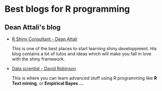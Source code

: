 <h1 class="kb-article-title">Best blogs for R programming</h1>


<h2 id="table-of-contents">Dean Attali's blog</h2>

<ul>
  <li><a href="https://deanattali.com/">R Shiny Consultant - Dean Attali</a></li>
  <p>This is one of the best places to start learning shiny developpment. His blog contains a lot of tutos and ideas which will make you fall in love with the shiny framework.</p>
  
  <li><a href="http://varianceexplained.org/">Data scientist - David Robinson</a></li>
  <p>
  This is where you can learn advanced stuff using R programming like <strong> R Text mining</strong>, or <strong>Empirical Bayes ...</strong>
  </p>
</ul>
